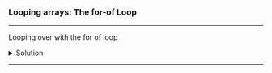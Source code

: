 ### Looping arrays: The for-of Loop

---

Looping over with the for of loop

<details>
  <summary>Solution</summary>

```javascript
const menu = [...restaurant.starterMenu, ...restaurant.mainMenu];

for (const item of menu) console.log(item);
```

</details>

---
